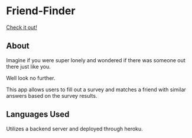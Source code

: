 # Friend-Finder

[Check it out!](https://serene-ridge-63809.herokuapp.com/)

## About

Imagine if you were super lonely and wondered if there was someone out there just like you.

Well look no further.

This app allows users to fill out a survey and matches a friend with similar answers based on the survey results.

## Languages Used

Utilizes a backend server and deployed through heroku.